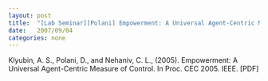 ```yaml
---
layout: post
title:  "[Lab Seminar][Polani] Empowerment: A Universal Agent-Centric Measure of Control"
date:   2007/09/04
categories: none
---
```




Klyubin, A. S., Polani, D., and Nehaniv, C. L., (2005). Empowerment: A Universal Agent-Centric Measure of Control. In Proc. CEC 2005. IEEE. [PDF]







 

